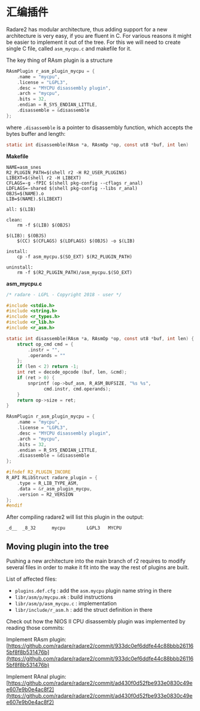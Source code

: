 # 汇编插件

Radare2 has modular architecture, thus adding support for a new architecture is very easy, if you are fluent in C. For various reasons it might be easier to implement it out of the tree. For this we will need to create single C file, called `asm_mycpu.c` and makefile for it.

The key thing of RAsm plugin is a structure

```c
RAsmPlugin r_asm_plugin_mycpu = {
    .name = "mycpu",
    .license = "LGPL3",
    .desc = "MYCPU disassembly plugin",
    .arch = "mycpu",
    .bits = 32,
    .endian = R_SYS_ENDIAN_LITTLE,
    .disassemble = &disassemble
};
```

where `.disassemble` is a pointer to disassembly function, which accepts the bytes buffer and length:

```c
static int disassemble(RAsm *a, RAsmOp *op, const ut8 *buf, int len)
```

**Makefile**

```text
NAME=asm_snes
R2_PLUGIN_PATH=$(shell r2 -H R2_USER_PLUGINS)
LIBEXT=$(shell r2 -H LIBEXT)
CFLAGS=-g -fPIC $(shell pkg-config --cflags r_anal)
LDFLAGS=-shared $(shell pkg-config --libs r_anal)
OBJS=$(NAME).o
LIB=$(NAME).$(LIBEXT)

all: $(LIB)

clean:
    rm -f $(LIB) $(OBJS)

$(LIB): $(OBJS)
    $(CC) $(CFLAGS) $(LDFLAGS) $(OBJS) -o $(LIB)

install:
    cp -f asm_mycpu.$(SO_EXT) $(R2_PLUGIN_PATH)

uninstall:
    rm -f $(R2_PLUGIN_PATH)/asm_mycpu.$(SO_EXT)
```

**asm\_mycpu.c**

```c
/* radare - LGPL - Copyright 2018 - user */

#include <stdio.h>
#include <string.h>
#include <r_types.h>
#include <r_lib.h>
#include <r_asm.h>

static int disassemble(RAsm *a, RAsmOp *op, const ut8 *buf, int len) {
    struct op_cmd cmd = {
        .instr = "",
        .operands = ""
    };
    if (len < 2) return -1;
    int ret = decode_opcode (buf, len, &cmd);
    if (ret > 0) {
        snprintf (op->buf_asm, R_ASM_BUFSIZE, "%s %s",
              cmd.instr, cmd.operands);
    }
    return op->size = ret;
}

RAsmPlugin r_asm_plugin_mycpu = {
    .name = "mycpu",
    .license = "LGPL3",
    .desc = "MYCPU disassembly plugin",
    .arch = "mycpu",
    .bits = 32,
    .endian = R_SYS_ENDIAN_LITTLE,
    .disassemble = &disassemble
};

#ifndef R2_PLUGIN_INCORE
R_API RLibStruct radare_plugin = {
    .type = R_LIB_TYPE_ASM,
    .data = &r_asm_plugin_mycpu,
    .version = R2_VERSION
};
#endif
```

After compiling radare2 will list this plugin in the output:

```text
_d__  _8_32      mycpu        LGPL3   MYCPU
```

## Moving plugin into the tree

Pushing a new architecture into the main branch of r2 requires to modify several files in order to make it fit into the way the rest of plugins are built.

List of affected files:

* `plugins.def.cfg` : add the `asm.mycpu` plugin name string in there
* `libr/asm/p/mycpu.mk` : build instructions
* `libr/asm/p/asm_mycpu.c` : implementation
* `libr/include/r_asm.h` : add the struct definition in there

Check out how the NIOS II CPU disassembly plugin was implemented by reading those commits:

Implement RAsm plugin: [https://github.com/radare/radare2/commit/933dc0ef6ddfe44c88bbb261165bf8f8b531476b](https://github.com/radare/radare2/commit/933dc0ef6ddfe44c88bbb261165bf8f8b531476b)

Implement RAnal plugin: [https://github.com/radare/radare2/commit/ad430f0d52fbe933e0830c49ee607e9b0e4ac8f2](https://github.com/radare/radare2/commit/ad430f0d52fbe933e0830c49ee607e9b0e4ac8f2)

